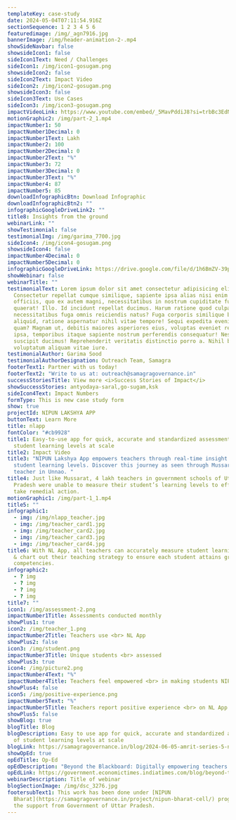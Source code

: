 ```yaml
---
templateKey: case-study
date: 2024-05-04T07:11:54.916Z
sectionSequence: 1 2 3 4 5 6
featuredimage: /img/_agn7916.jpg
bannerImage: /img/header-animation-2-.mp4
showSideNavbar: false
showsideIcon1: false
sideIcon1Text: Need / Challenges
sideIcon1: /img/icon1-gosugam.png
showsideIcon2: false
sideIcon2Text: Impact Video
sideIcon2: /img/icon2-gosugam.png
showsideIcon3: false
sideIcon3Text: Use Cases
sideIcon3: /img/icon3-gosugam.png
impactVideoLink: https://www.youtube.com/embed/_5MavPddiJ8?si=trbBc3EdNN8GrCKG
motionGraphic2: /img/part-2_1.mp4
impactNumber1: 50
impactNumber1Decimal: 0
impactNumber1Text: Lakh
impactNumber2: 100
impactNumber2Decimal: 0
impactNumber2Text: "%"
impactNumber3: 72
impactNumber3Decimal: 0
impactNumber3Text: "%"
impactNumber4: 87
impactNumber5: 85
downloadInfographicBtn: Download Infographic
downloadInfographicBtn2: ""
infographicGoogleDriveLink2: ""
title8: Insights from the ground
webinarLink: ""
showTestimonial: false
testimonialImg: /img/garima_7700.jpg
sideIcon4: /img/icon4-gosugam.png
showsideIcon4: false
impactNumber4Decimal: 0
impactNumber5Decimal: 0
infographicGoogleDriveLink: https://drive.google.com/file/d/1h6BmZV-39p0F5njcECbhDOquuMffhVHj/view?usp=sharing
showWebinar: false
webinarTitle: ""
testimonialText: Lorem ipsum dolor sit amet consectetur adipisicing elit.
  Consectetur repellat cumque similique, sapiente ipsa alias nisi enim nesciunt
  officiis, quo ex autem magni, necessitatibus in nostrum cupiditate fugit
  quaerat! Illo. Id incidunt repellat ducimus. Harum ratione quod culpa illo
  necessitatibus fuga omnis reiciendis natus? Fuga corporis similique beatae sed
  aliquid, ratione aspernatur nihil vitae tempore! Sequi expedita eveniet iusto
  quam? Magnam ut, debitis maiores asperiores eius, voluptas eveniet repellendus
  ipsa, temporibus itaque sapiente nostrum perferendis consequatur! Nesciunt,
  suscipit ducimus! Reprehenderit veritatis distinctio porro a. Nihil blanditiis
  voluptatum aliquam vitae iure.
testimonialAuthor: Garima Sood
testimonialAuthorDesignation: Outreach Team, Samagra
footerText1: Partner with us today!
footerText2: "Write to us at: outreach@samagragovernance.in"
successStoriesTitle: View more <i>Success Stories of Impact</i>
showSuccessStories: antyodaya-saral,go-sugam,ksk
sideIcon4Text: Impact Numbers
formType: This is new case study form
show: true
projectId: NIPUN LAKSHYA APP
buttonText: Learn More
title: nlapp
fontColor: "#cb9928"
title1: Easy-to-use app for quick, accurate and standardized assessment of
  student learning levels at scale
title2: Impact Video
title3: "NIPUN Lakshya App empowers teachers through real-time insight on
  student learning levels. Discover this journey as seen through Mussarrat, a
  teacher in Unnao. "
title4: Just like Mussarat, 4 lakh teachers in government schools of Uttar
  Pradesh were unable to measure their student’s learning levels to effectively
  take remedial action.
motionGraphic1: /img/part-1_1.mp4
title5: ""
infographic1:
  - img: /img/nlapp_teacher.jpg
  - img: /img/teacher_card1.jpg
  - img: /img/teacher_card2.jpg
  - img: /img/teacher_card3.jpg
  - img: /img/teacher_card4.jpg
title6: With NL App, all teachers can accurately measure student learning levels
  & chart out their teaching strategy to ensure each student attains grade-level
  competencies.
infographic2:
  - ? img
  - ? img
  - ? img
  - ? img
title7: ""
icon1: /img/assessment-2.png
impactNumber1Title: Assessments conducted monthly
showPlus1: true
icon2: /img/teacher_1.png
impactNumber2Title: Teachers use <br> NL App
showPlus2: false
icon3: /img/student.png
impactNumber3Title: Unique students <br> assessed
showPlus3: true
icon4: /img/picture2.png
impactNumber4Text: "%"
impactNumber4Title: Teachers feel empowered <br> in making students NIPUN
showPlus4: false
icon5: /img/positive-experience.png
impactNumber5Text: "%"
impactNumber5Title: Teachers report positive experience <br> on NL App
showPlus5: false
showBlog: true
blogTitle: Blog
blogDescription: Easy to use app for quick, accurate and standardized assessment
  of student learning levels at scale
blogLink: https://samagragovernance.in/blog/2024-06-05-amrit-series-5-nipun-lakshya-app/
showOpEd: true
opEdTitle: Op-Ed
opEdDescription: "Beyond the Blackboard: Digitally empowering teachers in Uttar Pradesh  "
opEdLink: https://government.economictimes.indiatimes.com/blog/beyond-the-blackboard-digitally-empowering-teachers-in-uttar-pradesh/110354480
webinarDescription: Title of webinar
blogSectionImage: /img/dsc_3276.jpg
footersubText1: T﻿his work has been done under [NIPUN
  Bharat](https://samagragovernance.in/project/nipun-bharat-cell/) program with
  the support from Government of Uttar Pradesh.
---
```


